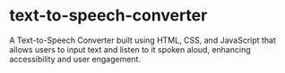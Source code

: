 # text-to-speech-converter
A Text-to-Speech Converter built using HTML, CSS, and JavaScript that allows users to input text and listen to it spoken aloud, enhancing accessibility and user engagement.
